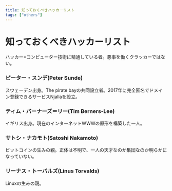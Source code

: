 ```yaml
---
title: 知っておくべきハッカーリスト
tags: ["others"]
---
```


# 知っておくべきハッカーリスト

ハッカー=コンピューター技術に精通している者。悪事を働くクラッカーではない。

### ピーター・スンデ(Peter Sunde)

スウェーデン出身。The pirate bayの共同設立者。2017年に完全匿名でドメイン登録できるサービスNjallaを設立。

### ティム・バーナーズ＝リー(Tim Berners-Lee)

イギリス出身。現在のインターネットWWWの原形を構築した一人。

### サトシ・ナカモト(Satoshi Nakamoto)

ビットコインの生みの親。正体は不明で、一人の天才なのか集団なのか明らかになっていない。

### リーナス・トーバルズ(Linus Torvalds)

Linuxの生みの親。